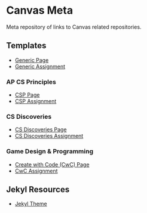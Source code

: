 # Canvas Meta

Meta repository of links to Canvas related repositories.

## Templates

* [Generic Page](https://github.com/DouglasUrner/canvas-page-template)
* [Generic Assignment](https://github.com/DouglasUrner/canvas-assignment-template)

### AP CS Principles

* [CSP Page]()
* [CSP Assignment](https://github.com/DouglasUrner/canvas-cwc-template)

### CS Discoveries

* [CS Discoveries Page]()
* [CS Discoveries Assignment](https://github.com/DouglasUrner/canvas-csd-template)

### Game Design & Programming

* [Create with Code (CwC) Page]()
* [CwC Assignment]()

## Jekyl Resources

* [Jekyl Theme](https://github.com/DouglasUrner/canvas)
